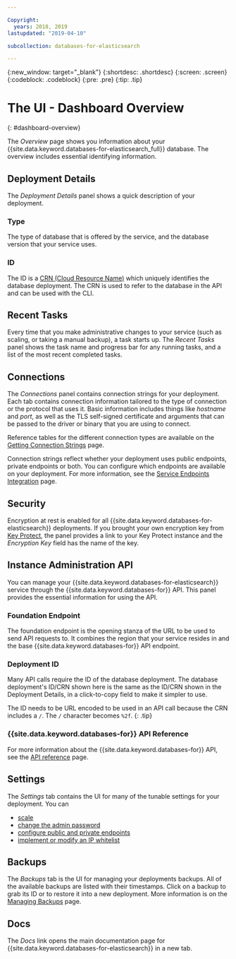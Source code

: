 ```yaml
---

Copyright:
  years: 2018, 2019
lastupdated: "2019-04-10"

subcollection: databases-for-elasticsearch

---
```


{:new_window: target="_blank"}
{:shortdesc: .shortdesc}
{:screen: .screen}
{:codeblock: .codeblock}
{:pre: .pre}
{:tip: .tip}

# The UI - Dashboard Overview
{: #dashboard-overview}

The _Overview_ page shows you information about your {{site.data.keyword.databases-for-elasticsearch_full}} database. The overview includes essential identifying information.

## Deployment Details

The _Deployment Details_ panel shows a quick description of your deployment.

### Type

The type of database that is offered by the service, and the database version that your service uses.

### ID

The ID is a [CRN (Cloud Resource Name)](/docs/overview?topic=overview-crn) which uniquely identifies the database deployment. The CRN is used to refer to the database in the API and can be used with the CLI.

## Recent Tasks

Every time that you make administrative changes to your service (such as scaling, or taking a manual backup), a task starts up. The _Recent Tasks_ panel shows the task name and progress bar for any running tasks, and a list of the most recent completed tasks.

## Connections

The _Connections_ panel contains connection strings for your deployment. Each tab contains connection information tailored to the type of connection or the protocol that uses it. Basic information includes things like _hostname_ and _port_, as well as the TLS self-signed certificate and arguments that can be passed to the driver or binary that you are using to connect. 

Reference tables for the different connection types are available on the [Getting Connection Strings](/docs/services/databases-for-elasticsearch?topic=databases-for-elasticsearch-connection-strings#connection-string-reference) page.

Connection strings reflect whether your deployment uses public endpoints, private endpoints or both. You can configure which endpoints are available on your deployment. For more information, see the [Service Endpoints Integration](/docs/services/databases-for-elasticsearch?topic=cloud-databases-service-endpoints) page.

## Security

Encryption at rest is enabled for all {{site.data.keyword.databases-for-elasticsearch}} deployments. If you brought your own encryption key from [Key Protect](/docs/services/databases-for-elasticsearch?topic=databases-for-elasticsearch-key-protect), the panel provides a link to your Key Protect instance and the _Encryption Key_ field has the name of the key.

## Instance Administration API

You can manage your {{site.data.keyword.databases-for-elasticsearch}} service through the {{site.data.keyword.databases-for}} API. This panel provides the essential information for using the API.

### Foundation Endpoint

The foundation endpoint is the opening stanza of the URL to be used to send API requests to. It combines the region that your service resides in and the base {{site.data.keyword.databases-for}} API endpoint. 

### Deployment ID

Many API calls require the ID of the database deployment. The database deployment's ID/CRN shown here is the same as the ID/CRN shown in the Deployment Details, in a click-to-copy field to make it simpler to use. 

The ID needs to be URL encoded to be used in an API call because the CRN includes a `/`. The `/` character becomes `%2f`.
{: .tip}

### {{site.data.keyword.databases-for}} API Reference

For more information about the {{site.data.keyword.databases-for}} API, see the [API reference](https://{DomainName}/apidocs/cloud-databases-api) page.

## Settings

The _Settings_ tab contains the UI for many of the tunable settings for your deployment. You can 
- [scale](/docs/services/databases-for-elasticsearch?topic=databases-for-elasticsearch-resources-scaling)
- [change the admin password](/docs/services/databases-for-elasticsearch?topic=databases-for-elasticsearch-admin-password)
- [configure public and private endpoints](/docs/services/databases-for-elasticsearch?topic=cloud-databases-service-endpoints)
- [implement or modify an IP whitelist](/docs/services/databases-for-elasticsearch?topic=cloud-databases-whitelisting)

## Backups

The _Backups_ tab is the UI for managing your deployments backups. All of the available backups are listed with their timestamps. Click on a backup to grab its ID or to restore it into a new deployment. More information is on the [Managing Backups](/docs/services/databases-for-etcd?topic=databases-for-elasticsearch-dashboard-backups) page.

## Docs

The _Docs_ link opens the main documentation page for {{site.data.keyword.databases-for-elasticsearch}} in a new tab.